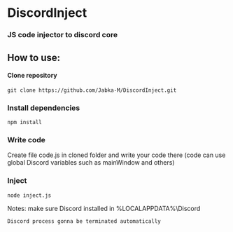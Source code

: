 # DiscordInject
### JS code injector to discord core

## How to use:

#### Clone repository
```
git clone https://github.com/Jabka-M/DiscordInject.git
```

### Install dependencies
```
npm install
```

### Write code
Create file code.js in cloned folder and write your code there (code can use global Discord variables such as mainWindow and others)

### Inject
```
node inject.js
```

Notes:
	make sure Discord installed in %LOCALAPPDATA%\Discord
	
	Discord process gonna be terminated automatically
